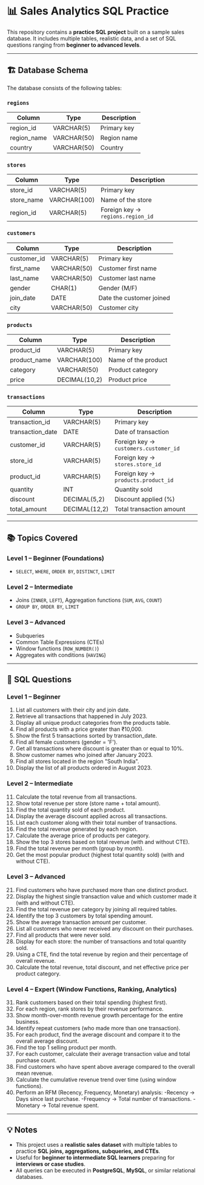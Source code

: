 # 📊 Sales Analytics SQL Practice

This repository contains a **practice SQL project** built on a sample sales database. It includes multiple tables, realistic data, and a set of SQL questions ranging from **beginner to advanced levels**.  

---

## 🏗️ Database Schema

The database consists of the following tables:

### `regions`
| Column       | Type        | Description                       |
|--------------|------------|-----------------------------------|
| region_id    | VARCHAR(5) | Primary key                       |
| region_name  | VARCHAR(50)| Region name                       |
| country      | VARCHAR(50)| Country                            |

### `stores`
| Column       | Type        | Description                       |
|--------------|------------|-----------------------------------|
| store_id     | VARCHAR(5) | Primary key                       |
| store_name   | VARCHAR(100)| Name of the store                 |
| region_id    | VARCHAR(5) | Foreign key → `regions.region_id` |

### `customers`
| Column       | Type        | Description                       |
|--------------|------------|-----------------------------------|
| customer_id  | VARCHAR(5) | Primary key                       |
| first_name   | VARCHAR(50)| Customer first name               |
| last_name    | VARCHAR(50)| Customer last name                |
| gender       | CHAR(1)    | Gender (M/F)                      |
| join_date    | DATE       | Date the customer joined          |
| city         | VARCHAR(50)| Customer city                     |

### `products`
| Column       | Type        | Description                       |
|--------------|------------|-----------------------------------|
| product_id   | VARCHAR(5) | Primary key                       |
| product_name | VARCHAR(100)| Name of the product               |
| category     | VARCHAR(50)| Product category                  |
| price        | DECIMAL(10,2)| Product price                     |

### `transactions`
| Column         | Type         | Description                         |
|----------------|-------------|-------------------------------------|
| transaction_id | VARCHAR(5)  | Primary key                         |
| transaction_date| DATE       | Date of transaction                  |
| customer_id    | VARCHAR(5)  | Foreign key → `customers.customer_id` |
| store_id       | VARCHAR(5)  | Foreign key → `stores.store_id`    |
| product_id     | VARCHAR(5)  | Foreign key → `products.product_id`|
| quantity       | INT         | Quantity sold                        |
| discount       | DECIMAL(5,2)| Discount applied (%)                 |
| total_amount   | DECIMAL(12,2)| Total transaction amount             |

---

## 📚 Topics Covered

### Level 1 – Beginner (Foundations)
- `SELECT`, `WHERE`, `ORDER BY`, `DISTINCT`, `LIMIT`

### Level 2 – Intermediate
- Joins (`INNER`, `LEFT`), Aggregation functions (`SUM`, `AVG`, `COUNT`)
- `GROUP BY`, `ORDER BY`, `LIMIT`

### Level 3 – Advanced
- Subqueries
- Common Table Expressions (CTEs)
- Window functions (`ROW_NUMBER()`)
- Aggregates with conditions (`HAVING`)

---

## 📝 SQL Questions

### Level 1 – Beginner
1. List all customers with their city and join date.  
2. Retrieve all transactions that happened in July 2023.  
3. Display all unique product categories from the products table.  
4. Find all products with a price greater than ₹10,000.  
5. Show the first 5 transactions sorted by transaction_date.  
6. Find all female customers (gender = 'F').  
7. Get all transactions where discount is greater than or equal to 10%.  
8. Show customer names who joined after January 2023.  
9. Find all stores located in the region "South India".  
10. Display the list of all products ordered in August 2023.  

### Level 2 – Intermediate
11. Calculate the total revenue from all transactions.  
12. Show total revenue per store (store name + total amount).  
13. Find the total quantity sold of each product.  
14. Display the average discount applied across all transactions.  
15. List each customer along with their total number of transactions.  
16. Find the total revenue generated by each region.  
17. Calculate the average price of products per category.  
18. Show the top 3 stores based on total revenue (with and without CTE).  
19. Find the total revenue per month (group by month).  
20. Get the most popular product (highest total quantity sold) (with and without CTE).  

### Level 3 – Advanced
21. Find customers who have purchased more than one distinct product.  
22. Display the highest single transaction value and which customer made it (with and without CTE).  
23. Find the total revenue per category by joining all required tables.  
24. Identify the top 3 customers by total spending amount.  
25. Show the average transaction amount per customer.  
26. List all customers who never received any discount on their purchases.  
27. Find all products that were never sold.  
28. Display for each store: the number of transactions and total quantity sold.  
29. Using a CTE, find the total revenue by region and their percentage of overall revenue.
30. Calculate the total revenue, total discount, and net effective price per product category.


### Level 4 – Expert (Window Functions, Ranking, Analytics)
31. Rank customers based on their total spending (highest first).
32. For each region, rank stores by their revenue performance.
33. Show month-over-month revenue growth percentage for the entire business.
34. Identify repeat customers (who made more than one transaction).
35. For each product, find the average discount and compare it to the overall average discount.
36. Find the top 1 selling product per month.
37. For each customer, calculate their average transaction value and total purchase count.
38. Find customers who have spent above average compared to the overall mean revenue.
39. Calculate the cumulative revenue trend over time (using window functions).
40. Perform an RFM (Recency, Frequency, Monetary) analysis:
    -Recency → Days since last purchase.
    -Frequency → Total number of transactions.
    -Monetary → Total revenue spent.

---

## 💡 Notes
- This project uses a **realistic sales dataset** with multiple tables to practice **SQL joins, aggregations, subqueries, and CTEs**.  
- Useful for **beginner to intermediate SQL learners** preparing for **interviews or case studies**.  
- All queries can be executed in **PostgreSQL**, **MySQL**, or similar relational databases.

